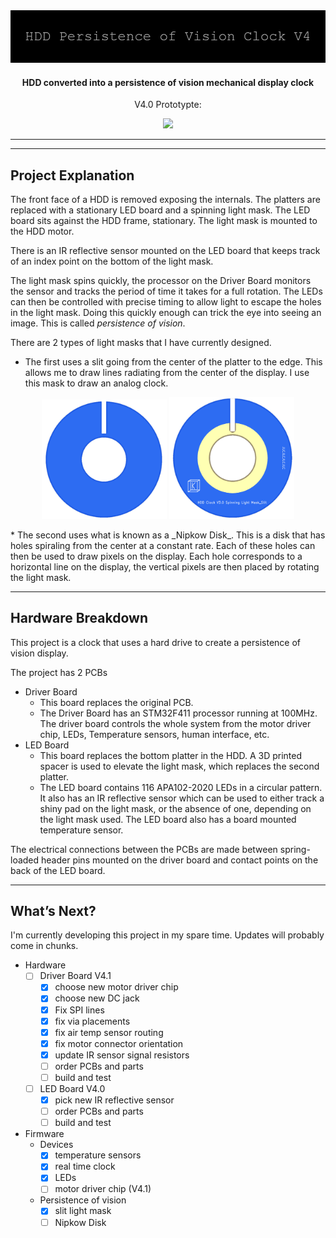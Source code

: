 <img src="Images/banner.png">
<!--maybe add some badges here?-->

#### <p align="center">HDD converted into a persistence of vision mechanical display clock<p>

<p align="center">V4.0 Prototypte:<p>

<!--gif of the protytpe-->
   <p align="center" >
<img src="https://github.com/TickingClocks/HDD-Persistence-of-Vision-Clock_V4/blob/main/Images/Prototype%20gif1.gif" height:"400">
      </p>

---
---

## Project Explanation
The front face of a HDD is removed exposing the internals. The platters are replaced with a stationary LED board and a spinning light mask. The LED board sits against the HDD frame, stationary. The light mask is mounted to the HDD motor.

There is an IR reflective sensor mounted on the LED board that keeps track of an index point on the bottom of the light mask.

The light mask spins quickly, the processor on the Driver Board monitors the sensor and tracks the period of time it takes for a full rotation. The LEDs can then be controlled with precise timing to allow light to escape the holes in the light mask. Doing this quickly enough can trick the eye into seeing an image. This is called _persistence of vision_.

There are 2 types of light masks that I have currently designed. 
* The first uses a slit going from the center of the platter to the edge. This allows me to draw lines radiating from the center of the display. I use this mask to draw an analog clock.
<!--add reference image-->
<p align="center">
   <img src="https://github.com/TickingClocks/HDD-Persistence-of-Vision-Clock_V4/blob/main/Images/slit%20mask_front.png" width="200"> <img src="https://github.com/TickingClocks/HDD-Persistence-of-Vision-Clock_V4/blob/main/Images/slit%20mask_back.png" width="200">
</p>
* The second uses what is known as a _Nipkow Disk_. This is a disk that has holes spiraling from the center at a constant rate. Each of these holes can then be used to draw pixels on the display. Each hole corresponds to a horizontal line on the display, the vertical pixels are then placed by rotating the light mask.
<!--add reference image-->

---

## Hardware Breakdown
This project is a clock that uses a hard drive to create a persistence of vision display.

The project has 2 PCBs
* Driver Board
    * This board replaces the original PCB.
    * The Driver Board has an STM32F411 processor running at 100MHz. The driver board controls the whole system from the motor driver chip, LEDs, Temperature sensors, human interface, etc.
* LED Board
    * This board replaces the bottom platter in the HDD. A 3D printed spacer is used to elevate the light mask, which replaces the second platter.
    * The LED board contains 116 APA102-2020 LEDs in a circular pattern. It also has an IR reflective sensor which can be used to either track a shiny pad on the light mask, or the absence of one, depending on the light mask used. The LED board also has a board mounted temperature sensor.

The electrical connections between the PCBs are made between spring-loaded header pins mounted on the driver board and contact points on the back of the LED board.

---

## What’s Next?
I'm currently developing this project in my spare time. Updates will probably come in chunks.

* Hardware
    * [ ] Driver Board V4.1
        * [x] choose new motor driver chip
        * [x] choose new DC jack
        * [x] Fix SPI lines
        * [x] fix via placements
        * [x] fix air temp sensor routing
        * [x] fix motor connector orientation
        * [x] update IR sensor signal resistors
        * [ ] order PCBs and parts
        * [ ] build and test
    * [ ] LED Board V4.0
        * [x] pick new IR reflective sensor
        * [ ] order PCBs and parts
        * [ ] build and test

* Firmware
    * Devices
        * [x] temperature sensors
        * [x] real time clock
        * [x] LEDs
        * [ ] motor driver chip (V4.1)
    * Persistence of vision
        * [x] slit light mask
        * [ ] Nipkow Disk
